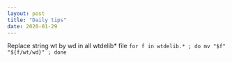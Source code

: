 ```yaml
---
layout: post
title: "Daily tips"
date: 2020-01-29
---
```


Replace string wt by wd in all wtdelib* file
`for f in wtdelib.* ; do mv "$f" "${f/wt/wd}" ; done`
